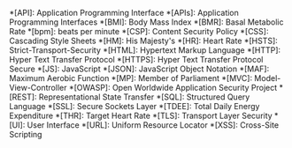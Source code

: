 *[API]: Application Programming Interface
*[APIs]: Application Programming Interfaces
*[BMI]: Body Mass Index
*[BMR]: Basal Metabolic Rate
*[bpm]: beats per minute
*[CSP]: Content Security Policy
*[CSS]: Cascading Style Sheets
*[HM]: His Majesty's
*[HR]: Heart Rate
*[HSTS]: Strict-Transport-Security
*[HTML]: Hypertext Markup Language
*[HTTP]: Hyper Text Transfer Protocol
*[HTTPS]: Hyper Text Transfer Protocol Secure
*[JS]: JavaScript
*[JSON]: JavaScript Object Notation
*[MAF]: Maximum Aerobic Function
*[MP]: Member of Parliament
*[MVC]: Model-View-Controller
*[OWASP]: Open Worldwide Application Security Project
*[REST]: Representational State Transfer
*[SQL]: Structured Query Language
*[SSL]: Secure Sockets Layer
*[TDEE]: Total Daily Energy Expenditure
*[THR]: Target Heart Rate
*[TLS]: Transport Layer Security
*[UI]: User Interface
*[URL]: Uniform Resource Locator
*[XSS]: Cross-Site Scripting